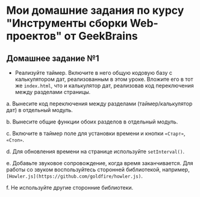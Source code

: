 # Мои домашние задания по курсу "Инструменты сборки Web-проектов" от GeekBrains

## Домашнее задание №1

-   Реализуйте таймер. Включите в него общую кодовую базу с калькулятором дат, реализованным в этом уроке. Вложите его в тот же `index.html`, что и калькулятор дат, реализовав код переключения между разделами страницы.
  
   a\. Вынесите код переключения между разделами (таймер/калькулятор дат) в отдельный модуль.
   
   b\. Вынесите общие функции обоих разделов в отдельный модуль.
   
   c\. Включите в таймер поле для установки времени и кнопки `«Старт»`, `«Стоп»`.
   
   d\. Для обновления времени на странице используйте `setInterval()`.
   
   e\. Добавьте звуковое сопровождение, когда время заканчивается. Для работы со звуком воспользуйтесь сторонней библиотекой, например, `[Howler.js](https://github.com/goldfire/howler.js)`.
   
   f\. Не используйте другие сторонние библиотеки.
